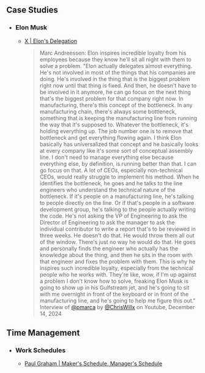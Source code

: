 ## Case Studies
- ### Elon Musk
	- [X | Elon's Delegation](https://x.com/elonmusk/status/1870105113282654675)
		> Marc Andreessen: Elon inspires incredible loyalty from his employees because they know he'll sit all night with them to solve a problem. "Elon actually delegates almost everything. He's not involved in most of the things that his companies are doing.  He's involved in the thing that is the biggest problem right now until that thing is fixed. And then, he doesn't have to be involved in it anymore, he can go focus on the next thing that's the biggest problem for that company right now.  In manufacturing, there's this concept of the bottleneck. In any manufacturing chain, there's always some bottleneck, something that is keeping the manufacturing line from running the way that it's supposed to. Whatever the bottleneck, it's holding everything up.  The job number one is to remove that bottleneck and get everything flowing again. I think Elon basically has universalized that concept and he basically looks at every company like it's some sort of conceptual assembly line.  I don't need to manage everything else because everything else, by definition, is running better than that. I can go focus on that.  A lot of CEOs, especially non-technical CEOs, would really struggle to implement his method. When he identifies the bottleneck, he goes and he talks to the line engineers who understand the technical nature of the bottleneck.  If it's people on a manufacturing line, he's talking to people directly on the line. Or if that's people in a software development group, he's talking to the people actually writing the code.  He's not asking the VP of Engineering to ask the Director of Engineering to ask the manager to ask the individual contributor to write a report that's to be reviewed in three weeks. He doesn't do that. He would throw them all out of the window. There's just no way he would do that.  He goes and personally finds the engineer who actually has the knowledge about the thing, and then he sits in the room with that engineer and fixes the problem with them.  This is why he inspires such incredible loyalty, especially from the technical people who he works with. They're like, wow, if I'm up against a problem I don't know how to solve, freaking Elon Musk is going to show up in his Gulfstream jet, and he's going to sit with me overnight in front of the keyboard or in front of the manufacturing line, and he's going to help me figure this out." Interview of [@pmarca](https://x.com/pmarca) by [@ChrisWillx](https://x.com/ChrisWillx) on Youtube, December 14, 2024

## Time Management
- ### Work Schedules
	- [Paul Graham | Maker's Schedule, Manager's Schedule](https://paulgraham.com/makersschedule.html)